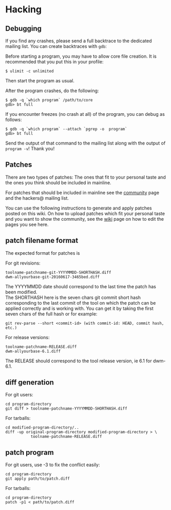 Hacking
=======

Debugging
---------
If you find any crashes, please send a full backtrace to the dedicated mailing list.
You can create backtraces with `gdb`:

Before starting a program, you may have to allow core file creation. It is
recommended that you put this in your profile:

    $ ulimit -c unlimited

Then start the program as usual.

After the program crashes, do the following:

    $ gdb -q `which program` /path/to/core
    gdb> bt full

If you encounter freezes (no crash at all) of the program, you can debug as follows:

    $ gdb -q `which program` --attach `pgrep -o  program`
    gdb> bt full

Send the output of that command to the mailing list along with the output of
`program -v`! Thank you!

Patches
-------
There are two types of patches: The ones that fit to your personal taste and
the ones you think should be included in mainline.

For patches that should be included in mainline see the
[community](//suckless.org/community) page and the hackers@ mailing list.

You can use the following instructions to generate and apply patches posted on
this wiki. On how to upload patches which fit your personal taste and you want
to show the community, see the [wiki](//suckless.org/wiki) page on how to edit
the pages you see here.

patch filename format
---------------------
The expected format for patches is

For git revisions:

    toolname-patchname-git-YYYYMMDD-SHORTHASH.diff
    dwm-allyourbase-git-20160617-3465bed.diff

The YYYYMMDD date should correspond to the last time the patch has been modified.  
The SHORTHASH here is the seven chars git commit short hash corresponding to the
last commit of the tool on which the patch can be applied correctly and
is working with.
You can get it by taking the first seven chars of the full hash or for example:

    git rev-parse --short <commit-id> (with commit-id: HEAD, commit hash, etc.)

For release versions:

    toolname-patchname-RELEASE.diff
    dwm-allyourbase-6.1.diff

The RELEASE should correspond to the tool release version, ie 6.1 for dwm-6.1.

diff generation
---------------
For git users:

    cd program-directory
    git diff > toolname-patchname-YYYYMMDD-SHORTHASH.diff

For tarballs:

    cd modified-program-directory/..
    diff -up original-program-directory modified-program-directory > \
               toolname-patchname-RELEASE.diff

patch program
-------------
For git users, use -3 to fix the conflict easily:

    cd program-directory
    git apply path/to/patch.diff

For tarballs:

    cd program-directory
    patch -p1 < path/to/patch.diff

